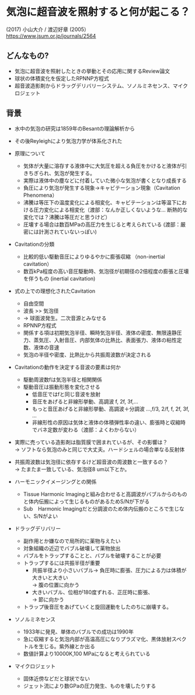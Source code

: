 
# 気泡に超音波を照射すると何が起こる？
(2017) 小山大介 / 渡辺好章 (2005）  
https://www.jsum.or.jp/journals/2564


## どんなもの?
- 気泡に超音波を照射したときの挙動とその応用に関するReview論文
- 球状の体積変化を仮定したRPNNP方程式
- 超音波造影剤からドラッグデリバリーシステム、ソノルミネセンス、マイクロジェット 

## 背景

- 水中の気泡の研究は1859年のBesantの理論解析から
- その後Reyleighにより気泡力学が体系化された

- 原理について
  - 気体が大量に溶存する液体中に大気圧を超える負圧をかけると液体が引きちぎられ、気泡が発生する。
  - 実際は液体中の塵などに付着していた微小な気泡が書くとなり成長する
  - 負圧により気泡が発生する現象→キャビテーション現象（Cavitation Phenomena）
  - 沸騰は等圧下の温度変化による相変化、キャビテーションは等温下における圧力変化による相変化（渡部：なんか正しくないような... 断熱的な変化では？沸騰は等圧だと思うけど）
  - 圧壊する場合は数百MPaの高圧力を生じると考えられている (渡部：厳密には計測されていないっぽい)
  

- Cavitationの分類
  - 比較的低い駆動音圧によりゆるやかに膨張収縮 （non-inertial cavitation）
  - 数百kPa程度の高い音圧駆動時、気泡径が初期径の2倍程度の膨張と圧壊を伴うもの (inertial cavitation)
  
- 式の上での理想化されたCavitation
  - 自由空間
  - 波長 >> 気泡径
  - → 球面波発生。二次音源とみなせる
  - RPNNP方程式
  - 関係する項は初期気泡半径、瞬時気泡半径、液体の密度、無限遠静圧力、蒸気圧、入射音圧、内部気体の比熱比、表面張力、液体の粘性定数、液体の音速
  - 気泡の半径や密度、比熱比から共振周波数が決定される

- Cavitationの動作を決定する音波の要素は何か
  - 駆動周波数fは気泡半径と相関関係
  - 駆動音圧は振動形態を変化させる
    - 低音圧ではfと同じ音波を放射
    - 音圧をあげると非線形挙動、高調波 f, 2f, 3f,...
    - もっと音圧あげると非線形挙動、高調波＋分調波 ...,f/3, 2/f, f, 2f, 3f, ...
    - 非線形性の原因は気体と液体の体積弾性率の違い、膨張時と収縮時でバネ定数が変わる（渡部：よくわからない）
    
- 実際に売っている造影剤は脂質膜で囲まれているが、その影響は？  
→ ソフトなら気泡のみと同じで大丈夫。ハードシェルの場合単なる反射体

- 共振周波数は気泡径に依存するけど超音波の周波数と一致するの？  
→ たまたま一致している、気泡径8 um以下とか。

- ハーモニックイメージングとの関係
  - Tissue Harmonic Imagingと組み合わせると高調波がバブルからのものと体内伝搬によって生じるものがあるためS/Nが下がる
  - Sub　Harmonic Imagingだと分調波のため体内伝搬のところで生じない、S/Nがよい
  
- ドラッグデリバリー
  - 副作用とか嫌なので局所的に薬物与えたい
  - 対象組織の近辺でバブル破壊して薬物放出
  - バブルをトラップすることと、バブルを破壊することが必要
  - トラップするには共振半径が重要
    - 共振半径より小さいバブル→ 負圧時に膨張、圧力による力は体積が大きいと大きい  
    → 腹の位置に向かう
    - 大きいバブル、位相が180度ずれる、正圧時に膨張、  
    → 節に向かう
  - トラップ後音圧をあげていくと旋回運動をしたのちに崩壊する。
  
- ソノルミネセンス
  - 1933年に発見、単体のバブルでの成功は1990年
  - 急に収縮すると気泡内部が高温高圧になりプラズマ化、黒体放射スペクトルを生じる。紫外線とか出る
  - 数値計算より10000K,100 MPaになると考えられている

- マイクロジェット
  - 固体近傍などだと球状でない
  - ジェット流により数GPaの圧力発生、ものを壊したりする
 

    

